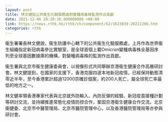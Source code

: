 ```yaml
---
layout: post
title: 林文健指公共衞生化驗服務處對變種病毒株監測作出貢獻
date: 2021-12-06 20:20:16.000000000 +08:00
link: https://news.rthk.hk/rthk/ch/component/k2/1623039-20211206.htm
categories: rthk
---
```


衞生署署長林文健說，衞生防護中心轄下的公共衞生化驗服務處，上月作為世界衞生組織指定新冠病毒參比實驗室，是全球首個上載Omicron變種病毒株全基因序列至全球基因數據庫的機構，對變種病毒株的監測作出貢獻。

衞生署與北京市衞生健康委員會，以視像形式共同舉辦京港衞生健康合作高層研討會。林文健提到，在國家的支援下，香港克服四波本地新冠疫情，已經保持動態清零近半年，至今香港累計超過12000宗確診個案，約200人死亡，屬全球死亡率最低的地方之一。

林文健率領香港專家代表與北京就外防輸入、內防反彈的經驗、新冠疫苗接種計劃等研討交流，並持續推進常態化疫情防控合作，鞏固京港衛生健康合作交流。北京衞健委、北京市中醫管理局、北京市醫院管理中心，以及香港醫院管理局等亦參與研討會。
